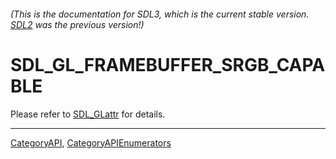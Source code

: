 ###### (This is the documentation for SDL3, which is the current stable version. [SDL2](https://wiki.libsdl.org/SDL2/) was the previous version!)
# SDL_GL_FRAMEBUFFER_SRGB_CAPABLE

Please refer to [SDL_GLattr](SDL_GLattr) for details.

----
[CategoryAPI](CategoryAPI), [CategoryAPIEnumerators](CategoryAPIEnumerators)

